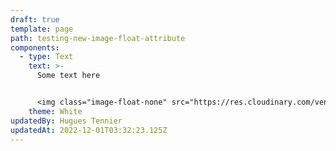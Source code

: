 ```yaml
---
draft: true
template: page
path: testing-new-image-float-attribute
components:
  - type: Text
    text: >-
      Some text here


      <img class="image-float-none" src="https://res.cloudinary.com/vendia/image/upload/f_auto,q_auto/v1669844608/frame_sqytcq.webp" alt="Alt" />
    theme: White
updatedBy: Hugues Tennier
updatedAt: 2022-12-01T03:32:23.125Z
---
```

